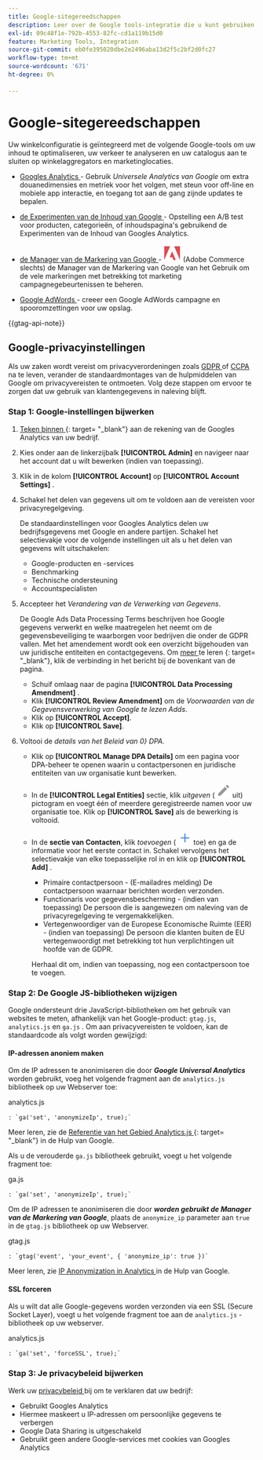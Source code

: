 ```yaml
---
title: Google-sitegereedschappen
description: Leer over de Google tools-integratie die u kunt gebruiken om uw inhoud te optimaliseren, uw verkeer te analyseren en uw catalogus aan te sluiten op winkelaggregators en marketinglocaties.
exl-id: 09c48f1e-792b-4553-82fc-cd1a119b15d0
feature: Marketing Tools, Integration
source-git-commit: eb0fe395020dbe2e2496aba13d2f5c2bf2d0fc27
workflow-type: tm+mt
source-wordcount: '671'
ht-degree: 0%

---
```


# Google-sitegereedschappen

Uw winkelconfiguratie is geïntegreerd met de volgende Google-tools om uw inhoud te optimaliseren, uw verkeer te analyseren en uw catalogus aan te sluiten op winkelaggregators en marketinglocaties.

- [ Googles Analytics ](google-analytics.md) - Gebruik _Universele Analytics van Google_ om extra douanedimensies en metriek voor het volgen, met steun voor off-line en mobiele app interactie, en toegang tot aan de gang zijnde updates te bepalen.

- [ de Experimenten van de Inhoud van Google ](google-content-experiments.md) - Opstelling een A/B test voor producten, categorieën, of inhoudspagina&#39;s gebruikend de Experimenten van de Inhoud van Googles Analytics.

- [ de Manager van de Markering van Google ](google-tag-manager.md) - ![ Adobe Commerce ](../assets/adobe-logo.svg) (Adobe Commerce slechts) de Manager van de Markering van Google van het Gebruik om de vele markeringen met betrekking tot marketing campagnegebeurtenissen te beheren.

- [ Google AdWords ](google-adwords.md) - creeer een Google AdWords campagne en spooromzettingen voor uw opslag.

{{gtag-api-note}}

## Google-privacyinstellingen

Als uw zaken wordt vereist om privacyverordeningen zoals [ GDPR ](../getting-started/compliance-gdpr.md) of [ CCPA ](../getting-started/compliance-ccpa.md) na te leven, verander de standaardmontages van de hulpmiddelen van Google om privacyvereisten te ontmoeten. Volg deze stappen om ervoor te zorgen dat uw gebruik van klantengegevens in naleving blijft.

### Stap 1: Google-instellingen bijwerken

1. [ Teken binnen ][1] {: target= &quot;_blank&quot;} aan de rekening van de Googles Analytics van uw bedrijf.

1. Kies onder aan de linkerzijbalk **[!UICONTROL Admin]** en navigeer naar het account dat u wilt bewerken (indien van toepassing).

1. Klik in de kolom **[!UICONTROL Account]** op **[!UICONTROL Account Settings]** .

1. Schakel het delen van gegevens uit om te voldoen aan de vereisten voor privacyregelgeving.

   De standaardinstellingen voor Googles Analytics delen uw bedrijfsgegevens met Google en andere partijen. Schakel het selectievakje voor de volgende instellingen uit als u het delen van gegevens wilt uitschakelen:

   - Google-producten en -services
   - Benchmarking
   - Technische ondersteuning
   - Accountspecialisten

1. Accepteer het _Verandering van de Verwerking van Gegevens_.

   De Google Ads Data Processing Terms beschrijven hoe Google gegevens verwerkt en welke maatregelen het neemt om de gegevensbeveiliging te waarborgen voor bedrijven die onder de GDPR vallen. Met het amendement wordt ook een overzicht bijgehouden van uw juridische entiteiten en contactgegevens. Om [ meer ][2] te leren {: target= &quot;_blank&quot;}, klik de verbinding in het bericht bij de bovenkant van de pagina.

   - Schuif omlaag naar de pagina **[!UICONTROL Data Processing Amendment]** .
   - Klik **[!UICONTROL Review Amendment]** om de _Voorwaarden van de Gegevensverwerking van Google te lezen Adds_.
   - Klik op **[!UICONTROL Accept]**.
   - Klik op **[!UICONTROL Save]**.

1. Voltooi de _details van het Beleid van 0&rbrace; DPA._

   - Klik op **[!UICONTROL Manage DPA Details]** om een pagina voor DPA-beheer te openen waarin u contactpersonen en juridische entiteiten van uw organisatie kunt bewerken.

   - In de **[!UICONTROL Legal Entities]** sectie, klik _uitgeven_ ( ![ Google geeft pictogram ](./assets/google-icon-edit.png) uit) pictogram en voegt één of meerdere geregistreerde namen voor uw organisatie toe. Klik op **[!UICONTROL Save]** als de bewerking is voltooid.

   - In de **sectie van Contacten**, klik _toevoegen_ ( ![ Google voegt pictogram ](./assets/google-icon-add.png) toe) en ga de informatie voor het eerste contact in. Schakel vervolgens het selectievakje van elke toepasselijke rol in en klik op **[!UICONTROL Add]** .

      - Primaire contactpersoon - (E-mailadres melding) De contactpersoon waarnaar berichten worden verzonden.
      - Functionaris voor gegevensbescherming - (indien van toepassing) De persoon die is aangewezen om naleving van de privacyregelgeving te vergemakkelijken.
      - Vertegenwoordiger van de Europese Economische Ruimte (EER) - (indien van toepassing) De persoon die klanten buiten de EU vertegenwoordigt met betrekking tot hun verplichtingen uit hoofde van de GDPR.

     Herhaal dit om, indien van toepassing, nog een contactpersoon toe te voegen.

### Stap 2: De Google JS-bibliotheken wijzigen

Google ondersteunt drie JavaScript-bibliotheken om het gebruik van websites te meten, afhankelijk van het Google-product: `gtag.js`, `analytics.js` en `ga.js` . Om aan privacyvereisten te voldoen, kan de standaardcode als volgt worden gewijzigd:

#### IP-adressen anoniem maken

Om de IP adressen te anonimiseren die door **_Google Universal Analytics_** worden gebruikt, voeg het volgende fragment aan de `analytics.js` bibliotheek op uw Webserver toe:

analytics.js

```
: `ga('set', 'anonymizeIp', true);`
```

Meer leren, zie de [ Referentie van het Gebied Analytics.js ][3] {: target= &quot;_blank&quot;} in de Hulp van Google.

Als u de verouderde `ga.js` bibliotheek gebruikt, voegt u het volgende fragment toe:

ga.js

```
: `ga('set', 'anonymizeIp', true);`
```

Om de IP adressen te anonimiseren die door **_worden gebruikt de Manager van de Markering van Google_**, plaats de `anonymize_ip` parameter aan `true` in de `gtag.js` bibliotheek op uw Webserver.

gtag.js

```
: `gtag('event', 'your_event', { 'anonymize_ip': true })`
```

Meer leren, zie [ IP Anonymization in Analytics ][4] in de Hulp van Google.

#### SSL forceren

Als u wilt dat alle Google-gegevens worden verzonden via een SSL (Secure Socket Layer), voegt u het volgende fragment toe aan de `analytics.js` -bibliotheek op uw webserver.

analytics.js

```
: `ga('set', 'forceSSL', true);`
```

### Stap 3: Je privacybeleid bijwerken

Werk uw [ privacybeleid ](../getting-started/privacy-policy.md) bij om te verklaren dat uw bedrijf:

- Gebruikt Googles Analytics
- Hiermee maskeert u IP-adressen om persoonlijke gegevens te verbergen
- Google Data Sharing is uitgeschakeld
- Gebruikt geen andere Google-services met cookies van Googles Analytics

[1]: https://www.google.com/analytics/
[2]: https://support.google.com/analytics/answer/3379636
[3]: https://developers.google.com/analytics/devguides/collection/analyticsjs/field-reference
[4]: https://support.google.com/analytics/answer/2763052
